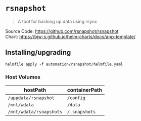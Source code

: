 # `rsnapshot`

> A tool for backing up data using rsync

Source Code: https://github.com/rsnapshot/rsnapshot  
Chart: https://bjw-s.github.io/helm-charts/docs/app-template/

## Installing/upgrading

```shell
helmfile apply -f automation/rsnapshot/helmfile.yaml
```

### Host Volumes

| hostPath                | containerPath |
| ----------------------- | ------------- |
| `/appdata/rsnapshot`    | `/config`     |
| `/mnt/wdata`            | `/data`       |
| `/mnt/wdata/rsnapshots` | `/.snapshots` |
